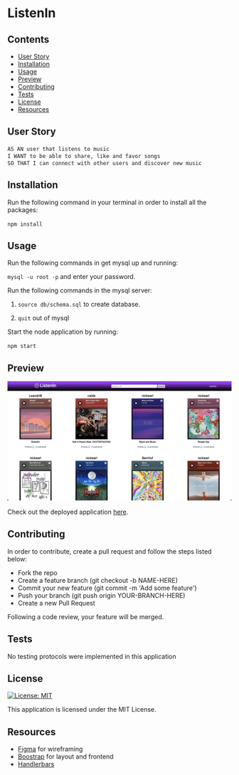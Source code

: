 
# ListenIn

## Contents

- [User Story](#user_story)
- [Installation](#installation)
- [Usage](#usage)
- [Preview](#preview)
- [Contributing](#contributing)
- [Tests](#tests)
- [License](#license)
- [Resources](#resources)

## User Story

````
AS AN user that listens to music
I WANT to be able to share, like and favor songs
SO THAT I can connect with other users and discover new music
````

## Installation

Run the following command in your terminal in order to install all the packages:

`npm install`

## Usage

Run the following commands in get mysql up and running: 

`mysql -u root -p` and enter your password.

Run the following commands in the mysql server: 

1. `source db/schema.sql` to create database.

2. `quit` out of mysql

Start the node application by running: 

`npm start`

## Preview

![Preview](./public/images/preview.png)

Check out the deployed application [here](https://listeninlistenin.herokuapp.com/).

## Contributing

In order to contribute, create a pull request and follow the steps listed below:

- Fork the repo
- Create a feature branch (git checkout -b NAME-HERE)
- Commit your new feature (git commit -m 'Add some feature')
- Push your branch (git push origin YOUR-BRANCH-HERE)
- Create a new Pull Request

Following a code review, your feature will be merged.

## Tests

No testing protocols were implemented in this application

## License

[![License: MIT](https://img.shields.io/badge/License-MIT-yellow.svg)](https://opensource.org/licenses/MIT)

This application is licensed under the MIT License.

## Resources

* [Figma](https://www.figma.com/files/recent?fuid=1126665366795630568) for wireframing
* [Boostrap](https://getbootstrap.com/) for layout and frontend
* [Handlerbars](https://www.npmjs.com/package/express-handlebars)